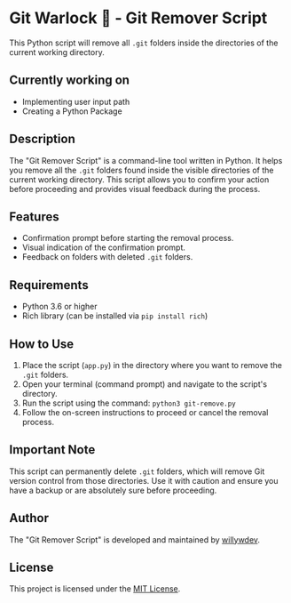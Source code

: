# Git Warlock 🔮 - Git Remover Script

This Python script will remove all `.git` folders inside the directories of the current working directory.

## Currently working on

- Implementing user input path
- Creating a Python Package

## Description

The "Git Remover Script" is a command-line tool written in Python. It helps you remove all the `.git` folders found inside the visible directories of the current working directory. This script allows you to confirm your action before proceeding and provides visual feedback during the process.

## Features

- Confirmation prompt before starting the removal process.
- Visual indication of the confirmation prompt.
- Feedback on folders with deleted `.git` folders.

## Requirements

- Python 3.6 or higher
- Rich library (can be installed via `pip install rich`)

## How to Use

1. Place the script (`app.py`) in the directory where you want to remove the `.git` folders.
2. Open your terminal (command prompt) and navigate to the script's directory.
3. Run the script using the command:
   `python3 git-remove.py`
4. Follow the on-screen instructions to proceed or cancel the removal process.

## Important Note

This script can permanently delete `.git` folders, which will remove Git version control from those directories. Use it with caution and ensure you have a backup or are absolutely sure before proceeding.

## Author

The "Git Remover Script" is developed and maintained by [willywdev](https://github.com/willywdev).

## License

This project is licensed under the [MIT License](LICENSE).
